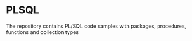 # PLSQL
The repository contains PL/SQL code samples with packages, procedures, functions and collection types
